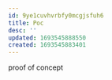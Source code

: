 ```yaml
---
id: 9ye1cuvhvrbfy0mcgjsfuh6
title: Poc
desc: ''
updated: 1693545888550
created: 1693545883401
---
```

proof of concept